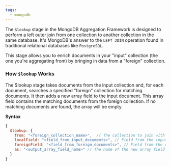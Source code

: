 ```yaml
---
tags:
  - mongodb
---
```


The `$lookup` stage in the MongoDB Aggregation Framework is designed to perform a left outer join from one collection to another collection in the same database. It's MongoDB's answer to the `LEFT JOIN` operation found in traditional relational databases like `PostgreSQL`.

This stage allows you to enrich documents in your "input" collection (the one you're aggregating from) by bringing in data from a "foreign" collection.

### **How `$lookup` Works**

The $lookup stage takes documents from the input collection and, for each document, searches a specified "foreign" collection for matching documents. It then adds a new array field to the input document. This array field contains the matching documents from the foreign collection. If no matching documents are found, the array will be empty.

**Syntax**

```js
{
  $lookup: {
    from: "<foreign_collection_name>",  // The collection to join with
    localField: "<field_from_input_documents>", // Field from the input documents
    foreignField: "<field_from_foreign_documents>", // Field from the documents of the "from" collection
    as: "<output_array_field_name>" // The name of the new array field to add to the input documents
  }
}
```

